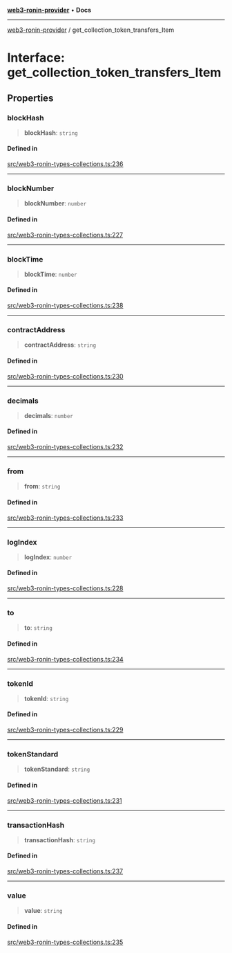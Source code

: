 [**web3-ronin-provider**](../README.md) • **Docs**

***

[web3-ronin-provider](../globals.md) / get\_collection\_token\_transfers\_Item

# Interface: get\_collection\_token\_transfers\_Item

## Properties

### blockHash

> **blockHash**: `string`

#### Defined in

[src/web3-ronin-types-collections.ts:236](https://github.com/chuacw/web3-ronin-provider/blob/74865f4cc367fda569b2ea12b7ca079db4fcf0a2/src/web3-ronin-types-collections.ts#L236)

***

### blockNumber

> **blockNumber**: `number`

#### Defined in

[src/web3-ronin-types-collections.ts:227](https://github.com/chuacw/web3-ronin-provider/blob/74865f4cc367fda569b2ea12b7ca079db4fcf0a2/src/web3-ronin-types-collections.ts#L227)

***

### blockTime

> **blockTime**: `number`

#### Defined in

[src/web3-ronin-types-collections.ts:238](https://github.com/chuacw/web3-ronin-provider/blob/74865f4cc367fda569b2ea12b7ca079db4fcf0a2/src/web3-ronin-types-collections.ts#L238)

***

### contractAddress

> **contractAddress**: `string`

#### Defined in

[src/web3-ronin-types-collections.ts:230](https://github.com/chuacw/web3-ronin-provider/blob/74865f4cc367fda569b2ea12b7ca079db4fcf0a2/src/web3-ronin-types-collections.ts#L230)

***

### decimals

> **decimals**: `number`

#### Defined in

[src/web3-ronin-types-collections.ts:232](https://github.com/chuacw/web3-ronin-provider/blob/74865f4cc367fda569b2ea12b7ca079db4fcf0a2/src/web3-ronin-types-collections.ts#L232)

***

### from

> **from**: `string`

#### Defined in

[src/web3-ronin-types-collections.ts:233](https://github.com/chuacw/web3-ronin-provider/blob/74865f4cc367fda569b2ea12b7ca079db4fcf0a2/src/web3-ronin-types-collections.ts#L233)

***

### logIndex

> **logIndex**: `number`

#### Defined in

[src/web3-ronin-types-collections.ts:228](https://github.com/chuacw/web3-ronin-provider/blob/74865f4cc367fda569b2ea12b7ca079db4fcf0a2/src/web3-ronin-types-collections.ts#L228)

***

### to

> **to**: `string`

#### Defined in

[src/web3-ronin-types-collections.ts:234](https://github.com/chuacw/web3-ronin-provider/blob/74865f4cc367fda569b2ea12b7ca079db4fcf0a2/src/web3-ronin-types-collections.ts#L234)

***

### tokenId

> **tokenId**: `string`

#### Defined in

[src/web3-ronin-types-collections.ts:229](https://github.com/chuacw/web3-ronin-provider/blob/74865f4cc367fda569b2ea12b7ca079db4fcf0a2/src/web3-ronin-types-collections.ts#L229)

***

### tokenStandard

> **tokenStandard**: `string`

#### Defined in

[src/web3-ronin-types-collections.ts:231](https://github.com/chuacw/web3-ronin-provider/blob/74865f4cc367fda569b2ea12b7ca079db4fcf0a2/src/web3-ronin-types-collections.ts#L231)

***

### transactionHash

> **transactionHash**: `string`

#### Defined in

[src/web3-ronin-types-collections.ts:237](https://github.com/chuacw/web3-ronin-provider/blob/74865f4cc367fda569b2ea12b7ca079db4fcf0a2/src/web3-ronin-types-collections.ts#L237)

***

### value

> **value**: `string`

#### Defined in

[src/web3-ronin-types-collections.ts:235](https://github.com/chuacw/web3-ronin-provider/blob/74865f4cc367fda569b2ea12b7ca079db4fcf0a2/src/web3-ronin-types-collections.ts#L235)
